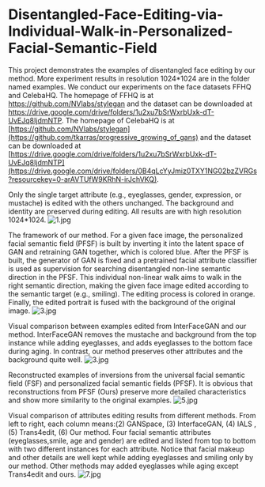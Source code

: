 # Disentangled-Face-Editing-via-Individual-Walk-in-Personalized-Facial-Semantic-Field
This project demonstrates the examples of disentangled face editing by our method. More experiment results in resolution 1024*1024 are in the folder named examples.
We conduct our experiments on the face datasets FFHQ and CelebaHQ. The homepage of FFHQ is at https://github.com/NVlabs/stylegan and the dataset can be downloaded at https://drive.google.com/drive/folders/1u2xu7bSrWxrbUxk-dT-UvEJq8IjdmNTP. The homepage of CelebaHQ is at [https://github.com/NVlabs/stylegan](https://github.com/tkarras/progressive_growing_of_gans) and the dataset can be downloaded at [https://drive.google.com/drive/folders/1u2xu7bSrWxrbUxk-dT-UvEJq8IjdmNTP](https://drive.google.com/drive/folders/0B4qLcYyJmiz0TXY1NG02bzZVRGs?resourcekey=0-arAVTUfW9KRhN-irJchVKQ).

Only the single target attribute (e.g., eyeglasses, gender, expression, or mustache) is edited with the others unchanged. The background and identity are preserved during editing. All results are with high resolution 1024*1024.
![1.jpg](https://github.com/lcd21/PFSF/blob/main/FigEditedExamplesOurmethod.jpg)

The framework of our method. For a given face image, the personalized facial semantic field (PFSF) is built by inverting it into the latent space of GAN and retraining GAN together, which is colored blue. After the PFSF is built, the generator of GAN is fixed and a pretrained facial attribute classifier is used as supervision for searching disentangled non-line semantic direction in the PFSF. This individual non-linear walk aims to walk in the right semantic direction, making the given face image edited according to the semantic target (e.g., smiling). The editing process is colored in orange. Finally, the edited portrait is fused with the background of the original image.
![3.jpg](https://github.com/lcd21/PFSF/blob/main/Framework.jpg)

Visual comparison between examples edited from InterFaceGAN and our method. InterFaceGAN removes the mustache and background from the top instance while adding eyeglasses, and adds eyeglasses to the bottom face during aging. In contrast, our method preserves other attributes and the background quite well.
![3.jpg](https://github.com/lcd21/PFSF/blob/main/FigentangledExamples.jpg)

Reconstructed examples of inversions from the universal facial semantic field (FSF) and personalized facial semantic fields (PFSF). It is obvious that reconstructions from PFSF (Ours) preserve more detailed characteristics and show more similarity to the original examples.
![5.jpg](https://github.com/lcd21/PFSF/blob/main/figCompared-UFSF-PFSF.jpg)

Visual comparison of  attributes editing results from different methods. From left to right, each column means:(2) GANSpace, (3) InterfaceGAN, (4) IALS , (5) 	Trans4edit, (6) Our method. Four facial semantic attributes (eyeglasses,smile, age and gender) are edited and listed from top to  bottom with two different instances for each attribute.  Notice that facial makeup and other details are well kept while adding eyeglasses and smiling only by our method. Other methods may added eyeglasses while aging except Trans4edit and ours.
![7.jpg](https://github.com/lcd21/PFSF/blob/main/FigEditedExamplesComparisonwithBenchmark.jpg)





